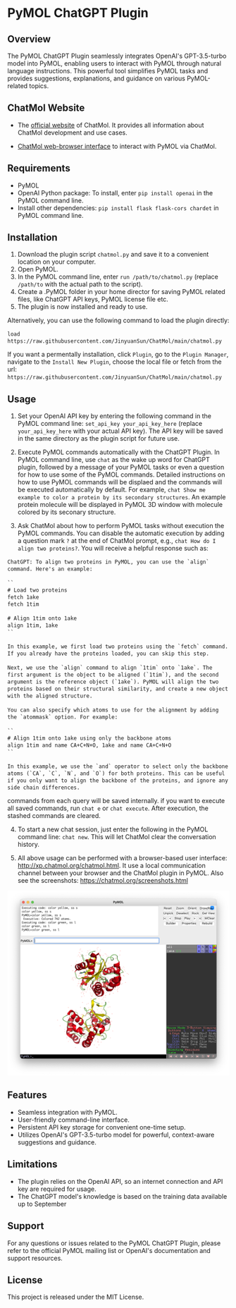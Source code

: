 # PyMOL ChatGPT Plugin
<!-- ![img](./assets/img.png) -->
## Overview
The PyMOL ChatGPT Plugin seamlessly integrates OpenAI's GPT-3.5-turbo model into PyMOL, enabling users to interact with PyMOL through natural language instructions. This powerful tool simplifies PyMOL tasks and provides suggestions, explanations, and guidance on various PyMOL-related topics.

## ChatMol Website

- The [official website](https://chatmol.org) of ChatMol. It provides all information about ChatMol development and use cases. 

- [ChatMol web-browser interface](http://xp.chatmol.org/chatmol.html) to interact with PyMOL via ChatMol.


## Requirements
- PyMOL
- OpenAI Python package: To install, enter `pip install openai` in the PyMOL command line.
- Install other dependencies: `pip install flask flask-cors chardet` in PyMOL command line.

## Installation
1. Download the plugin script `chatmol.py` and save it to a convenient location on your computer.
2. Open PyMOL.
3. In the PyMOL command line, enter `run /path/to/chatmol.py` (replace `/path/to` with the actual path to the script).
4. Create a .PyMOL folder in your home director for saving PyMOL related files, like ChatGPT API keys, PyMOL license file etc.
5. The plugin is now installed and ready to use.

Alternatively, you can use the following command to load the plugin directly:


```
load https://raw.githubusercontent.com/JinyuanSun/ChatMol/main/chatmol.py
```

If you want a permentally installation, click `Plugin`, go to the `Plugin Manager`, navigate to the `Install New Plugin`, choose the local file or fetch from the url: `https://raw.githubusercontent.com/JinyuanSun/ChatMol/main/chatmol.py`

## Usage
1. Set your OpenAI API key by entering the following command in the PyMOL command line: `set_api_key your_api_key_here` (replace `your_api_key_here` with your actual API key). The API key will be saved in the same directory as the plugin script for future use.

2. Execute PyMOL commands automatically with the ChatGPT Plugin. In PyMOL command line, use `chat` as the wake up word for ChatGPT plugin, followed by a message of your PyMOL tasks or even a question for how to use some of the PyMOL commands. Detailed instructions on how to use PyMOL commands will be displaed and the commands will be executed automatically by default. For example, `chat Show me example to color a protein by its secondary structures`. An example protein molecule will be displayed in PyMOL 3D window with molecule colored by its seconary structure. 

3. Ask ChatMol about how to perform PyMOL tasks without execution the PyMOL commands. You can disable the automatic execution by adding a question mark `?` at the end of ChatMol prompt, e.g., `chat How do I align two proteins?`. You will receive a helpful response such as:
```text
ChatGPT: To align two proteins in PyMOL, you can use the `align` command. Here's an example:
 
``
# Load two proteins
fetch 1ake
fetch 1tim
 
# Align 1tim onto 1ake
align 1tim, 1ake
``
 
In this example, we first load two proteins using the `fetch` command. If you already have the proteins loaded, you can skip this step.
 
Next, we use the `align` command to align `1tim` onto `1ake`. The first argument is the object to be aligned (`1tim`), and the second argument is the reference object (`1ake`). PyMOL will align the two proteins based on their structural similarity, and create a new object with the aligned structure.
 
You can also specify which atoms to use for the alignment by adding the `atommask` option. For example:
 
``
# Align 1tim onto 1ake using only the backbone atoms
align 1tim and name CA+C+N+O, 1ake and name CA+C+N+O
``
 
In this example, we use the `and` operator to select only the backbone atoms (`CA`, `C`, `N`, and `O`) for both proteins. This can be useful if you only want to align the backbone of the proteins, and ignore any side chain differences.
```
  commands from each query will be saved internally. if you want to execute all saved commands, run `chat e` or `chat execute`. After execution, the stashed commands are cleared.

4. To start a new chat session, just enter the following in the PyMOL command line: `chat new`. This will let ChatMol clear the conversation history.

5. All above usage can be performed with a browser-based user interface: http://xp.chatmol.org/chatmol.html. It use a local communication channel between your browser and the ChatMol plugin in PyMOL. Also see the screenshots: https://chatmol.org/screenshots.html

![img](./assets/img_ss.png)

## Features
- Seamless integration with PyMOL.
- User-friendly command-line interface.
- Persistent API key storage for convenient one-time setup.
- Utilizes OpenAI's GPT-3.5-turbo model for powerful, context-aware suggestions and guidance.

## Limitations
- The plugin relies on the OpenAI API, so an internet connection and API key are required for usage.
- The ChatGPT model's knowledge is based on the training data available up to September 
## Support
For any questions or issues related to the PyMOL ChatGPT Plugin, please refer to the official PyMOL mailing list or OpenAI's documentation and support resources.

## License
This project is released under the MIT License.
